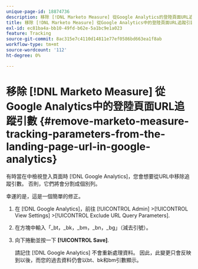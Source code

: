 ```yaml
---
unique-page-id: 18874736
description: 移除 [!DNL Marketo Measure] 從Google Analytics的登陸頁面URL追蹤引數 —  [!DNL Marketo Measure]  — 產品檔案
title: 移除 [!DNL Marketo Measure] 從Google Analytics中的登陸頁面URL追蹤引數
exl-id: ec81ba4a-bb10-49fd-b62e-5a1bc9e1a023
feature: Tracking
source-git-commit: 8ac315e7c4110d14811e77ef0586bd663ea1f8ab
workflow-type: tm+mt
source-wordcount: '112'
ht-degree: 0%

---
```


# 移除 [!DNL Marketo Measure] 從Google Analytics中的登陸頁面URL追蹤引數 {#remove-marketo-measure-tracking-parameters-from-the-landing-page-url-in-google-analytics}

有時當在中檢視登入頁面時 [!DNL Google Analytics]，您會想要從URL中移除追蹤引數。 否則，它們將會分割成個別列。

幸運的是，這是一個簡單的修正。

1. 在 [!DNL Google Analytics]，前往 [!UICONTROL Admin] >[!UICONTROL View Settings] >[!UICONTROL Exclude URL Query Parameters].
1. 在方塊中輸入「_bt，_bk，_bm，_bn，_bg」（減去引號）。
1. 向下捲動並按一下 **[!UICONTROL Save]**.

   請記住 [!DNL Google Analytics] 不會重新處理資料。 因此，此變更只會反映到以後，而您的過去資料仍會以bt、bk和bm引數顯示。
